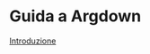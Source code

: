 <link rel="stylesheet" href="../assets/style.css">

# Guida a Argdown

[Introduzione](introduzione.md)
